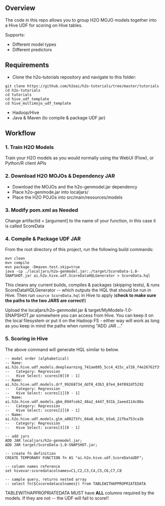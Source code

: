 ## Overview

The code in this repo allows you to group H2O MOJO models together into a Hive UDF for scoring on Hive tables.

Supports:
- Different model types
- Different predictors

## Requirements

- Clone the h2o-tutorials repository and navigate to this folder:
```
git clone https://github.com/h2oai/h2o-tutorials/tree/master/tutorials
cd h2o-tutorials
cd tutorials
cd hive_udf_template
cd hive_multimojo_udf_template
```
- Hadoop/Hive
- Java & Maven (to compile & package UDF jar)

## Workflow

### 1. Train H2O Models
Train your H2O models as you would normally using the WebUI (Flow), or Python/R client APIs

### 2. Download H2O MOJOs & Dependency JAR
- Download the MOJOs and the h2o-genmodel.jar dependency
- Place h2o-genmode.jar into localjars/
- Place the H2O POJOs into src/main/resources/models

### 3. Modify pom.xml as Needed
Change artifactId = [argument] to the name of your function, in this case it is called ScoreData

### 4. Compile & Package UDF JAR
From the root directory of this project, run the following build commands:
```
mvn clean
mvn compile
mvn package -Dmaven.test.skip=true
java -cp ./localjars/h2o-genmodel.jar:./target/ScoreData-1.0-SNAPSHOT.jar ai.h2o.hive.udf.ScoreDataHQLGenerator > ScoreData.hql
```
This cleans any current builds, compiles & packages (skipping tests), & runs ScoreDataHQLGenerator -- which outputs the HQL that should be run in Hive. Then run `source ScoreData.hql` in Hive to apply (**check to make sure the paths to the two JARS are correct!**)

Upload the localjars/h2o-genmodel.jar & target/MyModels-1.0-SNAPSHOT.jar somewhere you can access from Hive. You can keep it on the local filesystem or put it on the Hadoop FS - either way will work as long as you keep in mind the paths when running "ADD JAR ..."

### 5. Scoring in Hive
The above command will generate HQL similar to below.

```
-- model order (alphabetical)
-- Name: ai.h2o.hive.udf.models.deeplearning_741ae095_5cc4_415c_a726_f4e26762f3fa
--   Category: Regression
--   Hive Select: scores[0][0 - 1]
-- Name: ai.h2o.hive.udf.models.drf_99268734_ddf8_43b3_87e4_84f092df5292
--   Category: Regression
--   Hive Select: scores[1][0 - 1]
-- Name: ai.h2o.hive.udf.models.gbm_094fceb2_48a2_4447_931b_2aeed114c08a
--   Category: Regression
--   Hive Select: scores[2][0 - 1]
-- Name: ai.h2o.hive.udf.models.glm_a00273fc_04a0_4c0c_b5a6_22fba753ca1b
--   Category: Regression
--   Hive Select: scores[3][0 - 1]

-- add jars
ADD JAR localjars/h2o-genmodel.jar;
ADD JAR target/ScoreData-1.0-SNAPSHOT.jar;

-- create fn definition
CREATE TEMPORARY FUNCTION fn AS "ai.h2o.hive.udf.ScoreDataUDF";

-- column names reference
set hivevar:scoredatacolnames=C1,C2,C3,C4,C5,C6,C7,C8

-- sample query, returns nested array
-- select fn(${scoredatacolnames}) from TABLEWITHAPPROPRIATEDATA
```

TABLEWITHAPPROPRIATEDATA MUST have **ALL** columns required by the models. If they are not -- the UDF will fail to score!!
